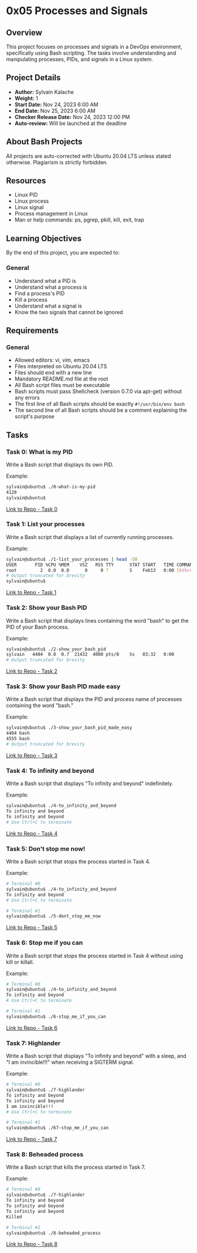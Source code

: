 # 0x05 Processes and Signals

## Overview
This project focuses on processes and signals in a DevOps environment, specifically using Bash scripting. The tasks involve understanding and manipulating processes, PIDs, and signals in a Linux system.

## Project Details
- **Author:** Sylvain Kalache
- **Weight:** 1
- **Start Date:** Nov 24, 2023 6:00 AM
- **End Date:** Nov 25, 2023 6:00 AM
- **Checker Release Date:** Nov 24, 2023 12:00 PM
- **Auto-review:** Will be launched at the deadline

## About Bash Projects
All projects are auto-corrected with Ubuntu 20.04 LTS unless stated otherwise. Plagiarism is strictly forbidden.

## Resources
- Linux PID
- Linux process
- Linux signal
- Process management in Linux
- Man or help commands: ps, pgrep, pkill, kill, exit, trap

## Learning Objectives
By the end of this project, you are expected to:

### General
- Understand what a PID is
- Understand what a process is
- Find a process's PID
- Kill a process
- Understand what a signal is
- Know the two signals that cannot be ignored

## Requirements
### General
- Allowed editors: vi, vim, emacs
- Files interpreted on Ubuntu 20.04 LTS
- Files should end with a new line
- Mandatory README.md file at the root
- All Bash script files must be executable
- Bash scripts must pass Shellcheck (version 0.7.0 via apt-get) without any errors
- The first line of all Bash scripts should be exactly `#!/usr/bin/env bash`
- The second line of all Bash scripts should be a comment explaining the script's purpose

## Tasks

### Task 0: What is my PID
Write a Bash script that displays its own PID.

Example:
```bash
sylvain@ubuntu$ ./0-what-is-my-pid
4120
sylvain@ubuntu$
```
[Link to Repo - Task 0](https://github.com/alx-system_engineering-devops/0x05-processes_and_signals/blob/main/0-what-is-my-pid)

### Task 1: List your processes
Write a Bash script that displays a list of currently running processes.

Example:
```bash
sylvain@ubuntu$ ./1-list_your_processes | head -50
USER       PID %CPU %MEM    VSZ   RSS TTY      STAT START   TIME COMMAND
root         2  0.0  0.0      0     0 ?        S    Feb13   0:00 [kthreadd]
# Output truncated for brevity
sylvain@ubuntu$
```
[Link to Repo - Task 1](https://github.com/alx-system_engineering-devops/0x05-processes_and_signals/blob/main/1-list_your_processes)

### Task 2: Show your Bash PID
Write a Bash script that displays lines containing the word "bash" to get the PID of your Bash process.

Example:
```bash
sylvain@ubuntu$ ./2-show_your_bash_pid
sylvain   4404  0.0  0.7  21432  4000 pts/0    Ss   03:32   0:00          \_ -bash
# Output truncated for brevity
```
[Link to Repo - Task 2](https://github.com/alx-system_engineering-devops/0x05-processes_and_signals/blob/main/2-show_your_bash_pid)

### Task 3: Show your Bash PID made easy
Write a Bash script that displays the PID and process name of processes containing the word "bash."

Example:
```bash
sylvain@ubuntu$ ./3-show_your_bash_pid_made_easy
4404 bash
4555 bash
# Output truncated for brevity
```
[Link to Repo - Task 3](https://github.com/alx-system_engineering-devops/0x05-processes_and_signals/blob/main/3-show_your_bash_pid_made_easy)

### Task 4: To infinity and beyond
Write a Bash script that displays "To infinity and beyond" indefinitely.

Example:
```bash
sylvain@ubuntu$ ./4-to_infinity_and_beyond
To infinity and beyond
To infinity and beyond
# Use Ctrl+C to terminate
```
[Link to Repo - Task 4](https://github.com/alx-system_engineering-devops/0x05-processes_and_signals/blob/main/4-to_infinity_and_beyond)

### Task 5: Don't stop me now!
Write a Bash script that stops the process started in Task 4.

Example:
```bash
# Terminal #0
sylvain@ubuntu$ ./4-to_infinity_and_beyond
To infinity and beyond
# Use Ctrl+C to terminate

# Terminal #1
sylvain@ubuntu$ ./5-dont_stop_me_now
```
[Link to Repo - Task 5](https://github.com/alx-system_engineering-devops/0x05-processes_and_signals/blob/main/5-dont_stop_me_now)

### Task 6: Stop me if you can
Write a Bash script that stops the process started in Task 4 without using kill or killall.

Example:
```bash
# Terminal #0
sylvain@ubuntu$ ./4-to_infinity_and_beyond
To infinity and beyond
# Use Ctrl+C to terminate

# Terminal #1
sylvain@ubuntu$ ./6-stop_me_if_you_can
```
[Link to Repo - Task 6](https://github.com/alx-system_engineering-devops/0x05-processes_and_signals/blob/main/6-stop_me_if_you_can)

### Task 7: Highlander
Write a Bash script that displays "To infinity and beyond" with a sleep, and "I am invincible!!!" when receiving a SIGTERM signal.

Example:
```bash
# Terminal #0
sylvain@ubuntu$ ./7-highlander
To infinity and beyond
To infinity and beyond
I am invincible!!!
# Use Ctrl+C to terminate

# Terminal #1
sylvain@ubuntu$ ./67-stop_me_if_you_can
```
[Link to Repo - Task 7](https://github.com/alx-system_engineering-devops/0x05-processes_and_signals/blob/main/7-highlander)

### Task 8: Beheaded process
Write a Bash script that kills the process started in Task 7.

Example:
```bash
# Terminal #0
sylvain@ubuntu$ ./7-highlander
To infinity and beyond
To infinity and beyond
To infinity and beyond
Killed

# Terminal #1
sylvain@ubuntu$ ./8-beheaded_process
```
[Link to Repo - Task 8](https://github.com/alx-system_engineering-devops/0x05-processes_and_signals/blob/main/8-beheaded_process)
